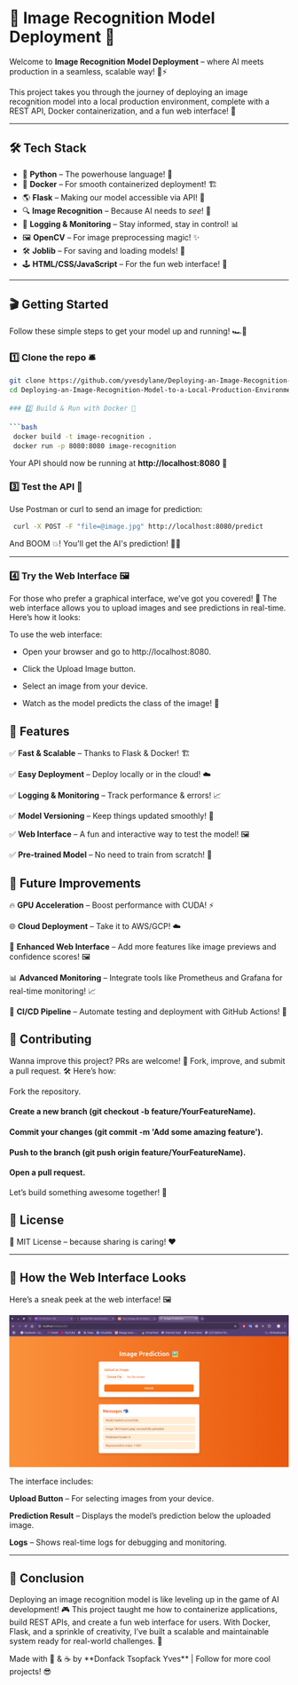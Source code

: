 # 🎯 Image Recognition Model Deployment 🚀

Welcome to **Image Recognition Model Deployment** – where AI meets production in a seamless, scalable way! 🤖⚡ 

This project takes you through the journey of deploying an image recognition model into a local production environment, complete with a REST API, Docker containerization, and a fun web interface! 🌟

---

## 🛠️ Tech Stack

- 🐍 **Python** – The powerhouse language! 💪  
- 🐳 **Docker** – For smooth containerized deployment! 🏗️  
- 🌎 **Flask** – Making our model accessible via API! 🎯  
- 🔍 **Image Recognition** – Because AI needs to *see*! 👀  
- 📜 **Logging & Monitoring** – Stay informed, stay in control! 📊  
- 🖼️ **OpenCV** – For image preprocessing magic! ✨  
- 🛠️ **Joblib** – For saving and loading models! 💾  
- 🕹️ **HTML/CSS/JavaScript** – For the fun web interface! 🎨  

---

## 🎬 Getting Started

Follow these simple steps to get your model up and running! 🏎️💨

### 1️⃣ Clone the repo 🛎️

```bash
git clone https://github.com/yvesdylane/Deploying-an-Image-Recognition-Model-to-a-Local-Production-Environment-Objective 
cd Deploying-an-Image-Recognition-Model-to-a-Local-Production-Environment-Objective

### 2️⃣ Build & Run with Docker 🐳

```bash
 docker build -t image-recognition .
 docker run -p 8080:8080 image-recognition
```

Your API should now be running at **http\://localhost:8080** 🚀

### 3️⃣ Test the API 📡

Use Postman or curl to send an image for prediction:

```bash
 curl -X POST -F "file=@image.jpg" http://localhost:8080/predict
```

And BOOM 💥! You'll get the AI's prediction! 🧠📸

---

### 4️⃣ Try the Web Interface 🖼️

For those who prefer a graphical interface, we’ve got you covered! 🎉 The web interface allows you to upload images and see predictions in real-time. Here’s how it looks:

To use the web interface:

- Open your browser and go to http://localhost:8080.

- Click the Upload Image button.

- Select an image from your device.

- Watch as the model predicts the class of the image! 🎉

## 📌 Features

✅ **Fast & Scalable** – Thanks to Flask & Docker! 🏗️

✅ **Easy Deployment** – Deploy locally or in the cloud! ☁️

✅ **Logging & Monitoring** – Track performance & errors! 📈

✅ **Model Versioning** – Keep things updated smoothly! 🔄

✅ **Web Interface** – A fun and interactive way to test the model! 🖼️

✅ **Pre-trained Model** – No need to train from scratch! 🎯

## 🚀 Future Improvements

🔥 **GPU Acceleration** – Boost performance with CUDA! ⚡

🌐 **Cloud Deployment** – Take it to AWS/GCP! ☁️

📸 **Enhanced Web Interface** – Add more features like image previews and confidence scores! 🖼️

📊 **Advanced Monitoring** – Integrate tools like Prometheus and Grafana for real-time monitoring! 📈

🔄 **CI/CD Pipeline** – Automate testing and deployment with GitHub Actions! 🤖

## 🤝 Contributing

Wanna improve this project? PRs are welcome! 🎉 Fork, improve, and submit a pull request. 🛠️ Here’s how:

Fork the repository.

#### Create a new branch (git checkout -b feature/YourFeatureName).

#### Commit your changes (git commit -m 'Add some amazing feature').

#### Push to the branch (git push origin feature/YourFeatureName).

#### Open a pull request.

Let’s build something awesome together! 🚀

## 📜 License

📝 MIT License – because sharing is caring! ❤️

---

## 👀 How the Web Interface Looks

Here’s a sneak peek at the web interface! 🖼️

![Take a look](./Screenshot%20from%202025-01-26%2005-04-20.png)

The interface includes:

**Upload Button** – For selecting images from your device.

**Prediction Result** – Displays the model’s prediction below the uploaded image.

**Logs** – Shows real-time logs for debugging and monitoring.

---

## 🎉 Conclusion

Deploying an image recognition model is like leveling up in the game of AI development! 🎮 This project taught me how to containerize applications, build REST APIs, and create a fun web interface for users. With Docker, Flask, and a sprinkle of creativity, I’ve built a scalable and maintainable system ready for real-world challenges. 🚀

Made with 🚀 & ☕ by \*\*Donfack Tsopfack Yves\*\* | Follow for more cool projects! 😎

